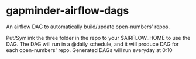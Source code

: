 # gapminder-airflow-dags

An airflow DAG to automatically build/update open-numbers' repos.

Put/Symlink the three folder in the repo to your $AIRFLOW_HOME to use the DAG.
The DAG will run in a @daily schedule, and it will produce DAG for each open-numbers' repo.
Generated DAGs will run everyday at 0:10
